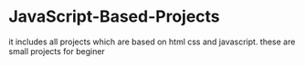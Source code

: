 # JavaScript-Based-Projects
it includes all projects which are based on html css and javascript. these are small projects for beginer
